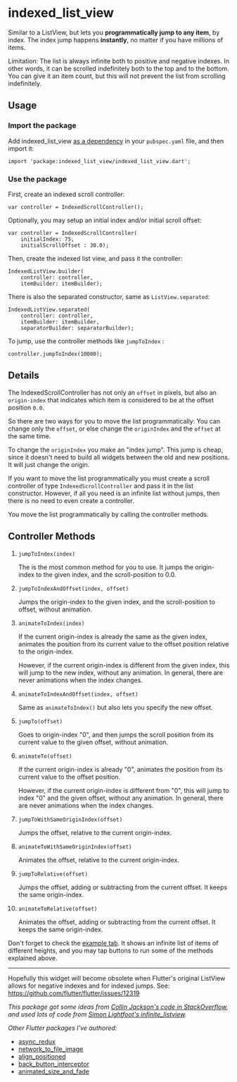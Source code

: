 # indexed_list_view

Similar to a ListView, but lets you **programmatically jump to any item**, by index.
The index jump happens **instantly**, no matter if you have millions of items.

Limitation: The list is always infinite both to positive and negative indexes.
In other words, it can be scrolled indefinitely both to the top and to the bottom.
You can give it an item count, but this will not prevent the list from scrolling indefinitely.

## Usage

### Import the package

Add indexed_list_view [as a dependency](https://pub.dartlang.org/packages/indexed_list_view#-installing-tab-) 
in your `pubspec.yaml` file, and then import it:

    import 'package:indexed_list_view/indexed_list_view.dart';

### Use the package

First, create an indexed scroll controller:

    var controller = IndexedScrollController();
    
Optionally, you may setup an initial index and/or initial scroll offset:

    var controller = IndexedScrollController(
        initialIndex: 75,
        initialScrollOffset : 30.0);    

Then, create the indexed list view, and pass it the controller:

    IndexedListView.builder(
        controller: controller, 
        itemBuilder: itemBuilder);

There is also the separated constructor, same as `ListView.separated`:

    IndexedListView.separated(
        controller: controller, 
        itemBuilder: itemBuilder,
        separatorBuilder: separatorBuilder);

To jump, use the controller methods like `jumpToIndex` :

    controller.jumpToIndex(10000);

## Details

The IndexedScrollController has not only an `offset` in pixels, 
but also an `origin-index` that indicates which item is considered to be at the offset position `0.0`.

So there are two ways for you to move the list programmatically: 
You can change only the `offset`, 
or else change the `originIndex` and the `offset` at the same time.

To change the `originIndex` you make an "index jump". 
This jump is cheap, since it doesn't need to build all widgets between the old and new positions.
It will just change the origin.

If you want to move the list programmatically you must create a scroll controller of type `IndexedScrollController` 
and pass it in the list constructor.
However, if all you need is an infinite list without jumps, then there is no need to even create a controller.

You move the list programmatically by calling the controller methods.   

## Controller Methods

1. `jumpToIndex(index)`

    The is the most common method for you to use.
    It jumps the origin-index to the given index, and the scroll-position to 0.0.

2. `jumpToIndexAndOffset(index, offset)`

   Jumps the origin-index to the given index, and the scroll-position to offset, without animation.
  
3. `animateToIndex(index)`

   If the current origin-index is already the same as the given index,
   animates the position from its current value to the offset position
   relative to the origin-index.    
   
   However, if the current origin-index is different from the given index,
   this will jump to the new index, without any animation.
   In general, there are never animations when the index changes.

2. `animateToIndexAndOffset(index, offset)`

   Same as `animateToIndex()` but also lets you specify the new offset.
  
4. `jumpTo(offset)`

    Goes to origin-index "0", 
    and then jumps the scroll position from its current value to the given offset,
    without animation.

4. `animateTo(offset)`

   If the current origin-index is already "0",
   animates the position from its current value to the offset position.
   
   However, if the current origin-index is different from "0",
   this will jump to index "0" and the given offset, without any animation.
   In general, there are never animations when the index changes.

5. `jumpToWithSameOriginIndex(offset)`
   
   Jumps the offset, relative to the current origin-index.

6. `animateToWithSameOriginIndex(offset)`

   Animates the offset, relative to the current origin-index.

7. `jumpToRelative(offset)`

   Jumps the offset, adding or subtracting from the current offset.
   It keeps the same origin-index.

8. `animateToRelative(offset)`

   Animates the offset, adding or subtracting from the current offset.
   It keeps the same origin-index.

Don't forget to check the [example tab](https://pub.dartlang.org/packages/indexed_list_view#-example-tab-).
It shows an infinite list of items of different heights, and you may tap buttons to
run some of the methods explained above.

********

Hopefully this widget will become obsolete when Flutter's original ListView allows for negative
indexes and for indexed jumps. See: https://github.com/flutter/flutter/issues/12319

*This package got some ideas from [Collin Jackson's code in StackOverflow](https://stackoverflow.com/questions/44468337/how-can-i-make-a-scrollable-wrapping-view-with-flutter),
and used lots of code from [Simon Lightfoot's infinite_listview](https://pub.dev/packages/infinite_listview).* 


*Other Flutter packages I've authored:* 
* <a href="https://pub.dev/packages/async_redux">async_redux</a>
* <a href="https://pub.dev/packages/network_to_file_image">network_to_file_image</a>
* <a href="https://pub.dev/packages/align_positioned">align_positioned</a> 
* <a href="https://pub.dev/packages/back_button_interceptor">back_button_interceptor</a>
* <a href="https://pub.dev/packages/animated_size_and_fade">animated_size_and_fade</a>




